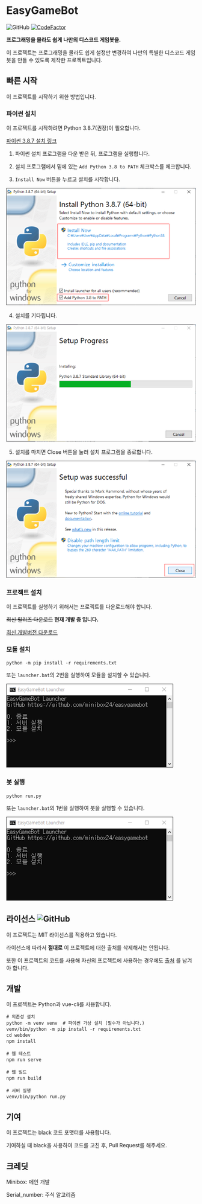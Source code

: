 # EasyGameBot
![GitHub](https://img.shields.io/github/license/minibox24/easygamebot)
[![CodeFactor](https://www.codefactor.io/repository/github/minibox24/easygamebot/badge/master)](https://www.codefactor.io/repository/github/minibox24/easygamebot/overview/master)

**프로그래밍을 몰라도 쉽게 나만의 디스코드 게임봇을.**

이 프로젝트는 프로그래밍을 몰라도 쉽게 설정만 변경하여 나만의 특별한 디스코드 게임 봇을 만들 수 있도록 제작한 프로젝트입니다.

## 빠른 시작
이 프로젝트를 시작하기 위한 방법입니다.

### 파이썬 설치
이 프로젝트를 시작하려면 Python 3.8.7(권장)이 필요합니다.

[파이썬 3.8.7 설치 링크](https://www.python.org/ftp/python/3.8.7/python-3.8.7-amd64.exe)

1. 파이썬 설치 프로그램을 다운 받은 뒤, 프로그램을 실행합니다.

3. 설치 프로그램에서 밑에 있는 `Add Python 3.8 to PATH` 체크박스를 체크합니다.

5. `Install Now` 버튼을 누르고 설치를 시작합니다.

![Python1](.github/python1.png)

4. 설치를 기다립니다.

![Python2](.github/python2.png)

5. 설치를 마치면 Close 버튼을 눌러 설치 프로그램을 종료합니다.

![Python3](.github/python3.png)

### 프로젝트 설치
이 프로젝트를 실행하기 위해서는 프로젝트를 다운로드해야 합니다.

~~최신 릴리즈 다운로드~~ **현재 개발 중 입니다.**

[최신 개발버전 다운로드](https://github.com/minibox24/easygamebot/archive/build.zip)

### 모듈 설치
```shell
python -m pip install -r requirements.txt
```

또는 `launcher.bat`의 2번을 실행하여 모듈을 설치할 수 있습니다.

![Launcher](.github/launcher.png)

### 봇 실행
```shell
python run.py
```

또는 `launcher.bat`의 1번을 실행하여 봇을 실행할 수 있습니다.

![Launcher](.github/launcher.png)

## 라이선스 ![GitHub](https://img.shields.io/github/license/minibox24/easygamebot)
이 프로젝트는 MIT 라이선스를 적용하고 있습니다.

라이선스에 따라서 **절대로** 이 프로젝트에 대한 출처를 삭제해서는 안됩니다.

또한 이 프로젝트의 코드를 사용해 자신의 프로젝트에 사용하는 경우에도 [출처](https://github.com/minibox24/easygamebot) 를 남겨야 합니다.

## 개발
이 프로젝트는 Python과 vue-cli를 사용합니다. 
```shell
# 의존성 설치
python -m venv venv  # 파이썬 가상 설치 (필수가 아닙니다.)
venv/bin/python -m pip install -r requirements.txt
cd webdev
npm install

# 웹 테스트
npm run serve

# 웹 빌드
npm run build

# 서버 실행
venv/bin/python run.py 
```

## 기여
이 프로젝트는 black 코드 포맷터를 사용합니다.

기여하실 때 black을 사용하여 코드를 고친 후, Pull Request를 해주세요.

## 크레딧
Minibox: 메인 개발

Serial_number: 주식 알고리즘
